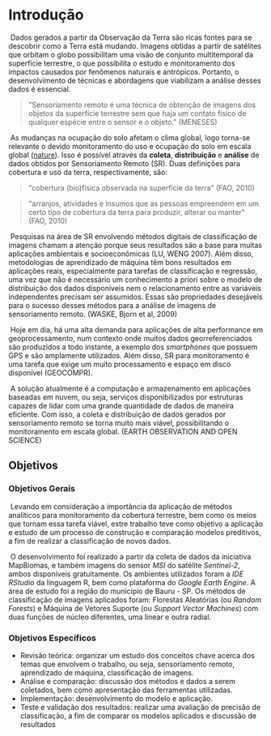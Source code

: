 # Introdução

​	Dados gerados a partir da Observação da Terra são ricas fontes para se descobrir como a Terra está mudando. Imagens obtidas a partir de satélites que orbitam o globo possibilitam uma visão de conjunto multitemporal da superfície terrestre, o que possibilita o estudo e monitoramento dos impactos causados por fenômenos naturais e antrópicos. Portanto, o desenvolvimento de técnicas e abordagens que viabilizam a análise desses dados é essencial.

>"Sensoriamento  remoto  é  uma  técnica  de  obtenção  de  imagens  dos  objetos  da  superfície  terrestre  sem  que  haja  um  contato  físico  de  qualquer  espécie entre o sensor e o objeto." (MENESES)

​	As mudanças na ocupação do solo afetam o clima global, logo torna-se relevante o devido monitoramento do uso e ocupação do solo em escala global ([nature](https://www.nature.com/news/satellites-make-earth-observations-open-access-1.15804)). Isso é possível através da **coleta**, **distribuição** e **análise** de dados obtidos por Sensoriamento Remoto (SR). Duas definições para cobertura e uso da terra, respectivamente, são:

> "cobertura (bio)física observada na superfície da terra" (FAO, 2010)

> "arranjos, atividades e insumos que as pessoas empreendem em um certo tipo de cobertura da terra para produzir, alterar ou manter" (FAO, 2010)

​	Pesquisas na área de SR envolvendo métodos digitais de classificação de imagens chamam a atenção porque seus resultados são a base para muitas aplicações ambientais e socioeconômicas (LU, WENG 2007). Além disso, metodologias de aprendizado de máquina têm bons resultados em aplicações reais, especialmente para tarefas de classificação e regressão, uma vez que não é necessário um conhecimento a priori sobre o modelo de distribuição dos dados disponíveis nem o relacionamento entre as variáveis independentes precisam ser assumidos. Essas são propriedades desejáveis para o sucesso desses métodos para a análise de imagens de sensoriamento remoto.  (WASKE, Bjorn et al, 2009)

​	Hoje em dia, há uma alta demanda para aplicações de alta performance em geoprocessamento, num contexto onde muitos dados georreferenciados são produzidos a todo instante, a exemplo dos *smartphones* que possuem GPS e são amplamente utilizados. Além disso, SR para monitoramento é uma tarefa que exige um muito processamento e espaço em disco disponível (GEOCOMPR).

​	A solução atualmente é a computação e armazenamento em aplicações baseadas em nuvem, ou seja, serviços disponibilizados por estruturas capazes de lidar com uma grande quantidade de dados de maneira eficiente. Com isso, a coleta e distribuição de dados gerados por sensoriamento remoto se torna muito mais viável, possibilitando o monitoramento em escala global. (EARTH OBSERVATION AND OPEN SCIENCE)

## Objetivos

### Objetivos Gerais

​	Levando em consideração a importância da aplicação de métodos analíticos para monitoramento da cobertura terrestre, bem como os meios que tornam essa tarefa viável, estre trabalho teve como objetivo a aplicação e estudo de um processo de construção e comparação modelos preditivos, a fim de realizar a classificação de novos dados.

​	O desenvolvimento foi realizado a partir da coleta de dados da iniciativa MapBiomas, e também imagens do sensor *MSI* do satélite *Sentinel-2*, ambos disponíveis gratuitamente. Os ambientes utilizados foram a *IDE* *RStudio* da linguagem R, bem como plataforma do *Google Earth Engine*. A área de estudo foi a região do município de Bauru - SP. Os métodos de classificação de imagens aplicados foram: Florestas Aleatórias (ou *Random Forests*) e Máquina de Vetores Suporte (ou *Support Vector Machines*) com duas funções de núcleo diferentes, uma linear e outra radial.

### Objetivos Específicos

- Revisão teórica: organizar um estudo dos conceitos chave acerca dos temas que envolvem o trabalho, ou seja, sensoriamento remoto, aprendizado de máquina, classificação de imagens. 
- Análise e comparação: discussão dos métodos e dados a serem coletados, bem como apresentação das ferramentas utilizadas.
- Implementação: desenvolvimento do modelo e aplicação.
- Teste e validação dos resultados: realizar uma avaliação de precisão de classificação, a fim de comparar os modelos aplicados e discussão de resultados